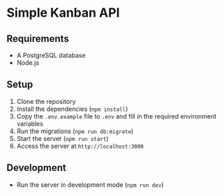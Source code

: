 # Simple Kanban API

## Requirements

- A PostgreSQL database
- Node.js

## Setup

1. Clone the repository
2. Install the dependencies (`npm install`)
3. Copy the `.env.example` file to `.env` and fill in the required environment variables
4. Run the migrations (`npm run db:migrate`)
5. Start the server (`npm run start`)
6. Access the server at `http://localhost:3000`

## Development

- Run the server in development mode (`npm run dev`)
